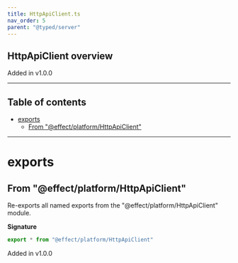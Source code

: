 ```yaml
---
title: HttpApiClient.ts
nav_order: 5
parent: "@typed/server"
---
```


## HttpApiClient overview

Added in v1.0.0

---

<h2 class="text-delta">Table of contents</h2>

- [exports](#exports)
  - [From "@effect/platform/HttpApiClient"](#from-effectplatformhttpapiclient)

---

# exports

## From "@effect/platform/HttpApiClient"

Re-exports all named exports from the "@effect/platform/HttpApiClient" module.

**Signature**

```ts
export * from "@effect/platform/HttpApiClient"
```

Added in v1.0.0
